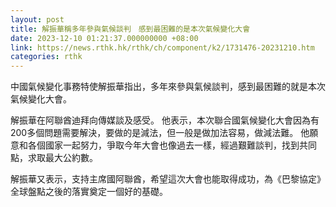 ```yaml
---
layout: post
title: 解振華稱多年參與氣候談判　感到最困難的是本次氣候變化大會
date: 2023-12-10 01:21:37.000000000 +08:00
link: https://news.rthk.hk/rthk/ch/component/k2/1731476-20231210.htm
categories: rthk
---
```


中國氣候變化事務特使解振華指出，多年來參與氣候談判，感到最困難的就是本次氣候變化大會。

解振華在阿聯酋迪拜向傳媒談及感受。 他表示，本次聯合國氣候變化大會因為有200多個問題需要解決，要做的是減法，但一般是做加法容易，做減法難。 他願意和各個國家一起努力，爭取今年大會也像過去一樣，經過艱難談判，找到共同點，求取最大公約數。

解振華又表示，支持主席國阿聯酋，希望這次大會也能取得成功，為《巴黎協定》全球盤點之後的落實奠定一個好的基礎。
